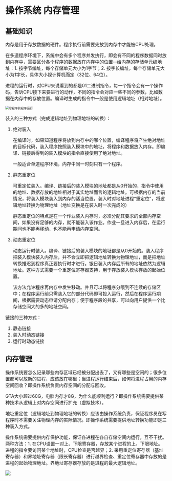 # 操作系统 内存管理

## 基础知识

内存是用于存放数据的硬件。程序执行前需要先放到内存中才能被CPU处理。

在多道程序环境下，系统中会有多个程序并发执行，即会有不同的程序数据同时放到内存中，需要区分各个程序的数据放在内存中的位置--给内存的存储单元编地址：1. 按字节编址，每个存储单元大小为1字节；2. 按字长编址，每个存储单元大小为1字长，具体大小视计算机而定（32位、64位）。

进程的运行时，对CPU来说看到的都是01二进制指令，每一个指令会有一个操作码，告诉CPU接下来要进行的动作，不同的指令会对应一些不同的参数，比如数据在内存中的存放位置。编译时生成的指令中一般是使用逻辑地址（相对地址）。

<img src="https://i.loli.net/2021/06/28/zraDSQ3xh1PekCF.png" alt="写程序到程序运行" style="zoom: 67%;" />

装入的三种方式（完成逻辑地址到物理地址的转换）：

1. 绝对装入

   在编译时，如果知道程序将放到内存中的哪个位置，编译程序将产生绝对地址的目标代码，装入程序按照装入模块中的地址，将程序和数据放入内存。即编译、链接后得到的装入模块的指令直接使用了绝对地址。

   一般适合单道程序环境，内存中同一时刻只有一个程序。

2. 静态重定位

   可重定位装入。编译、链接后的装入模块的地址都是从0开始的，指令中使用的地址、数据存放的地址相对于其实地址而言的逻辑地址。可根据内存的当前情况，将装入模块装入到内存的适当位置，装入时对地址进程“重定位”，将逻辑地址转换为物理地址（地址变换是在装入时一次完成的）

   静态重定位的特点是在一个作业装入内存时，必须分配其要求的全部内存空间，如果没有足够的内存，就不能装入该作业。作业一旦进入内存后，在运行期间也不能再移动，也不能再申请内存空间。

3. 动态重定位

   动态运行时装入。编译、链接后的装入模块的地址都是从0开始的。装入程序把装入模块装入内存后，并不会立即把逻辑地址转换为物理地址，而是把地址转换推迟到程序真正要执行时才进行。银日装入内存后所有的地址依然为逻辑地址。这种方式需要一个重定位寄存器支持，用于存放装入模块存放的起始位置。

   该方法允许程序再内存中发生移动。并且可以将程序分哦到不连续的存储区中；在程序运行前只需装入它的部分代码即可投入运行，然后在程序运行期间，根据需要动态申请分配内存；便于程序段的共享，可以向用户提供一个比存储空间大的多的地址空间。

链接的三种方式：

1. 静态链接
2. 装入时动态链接
3. 运行时动态链接

## 内存管理

操作系统要怎么记录哪些内存区域已经被分配出去了，又有哪些是空闲的；很多位置都可以放新的进程，应该放在哪里；当进程运行结束后，如何将进程占用的内存空间回收？即操作系统负责内存空间的分配与回收。

GTA大小超过60G，电脑内存才8G，为什么能顺利运行？即操作系统需要提供某种技术从逻辑上对内存空间进行扩充（虚拟技术）。

地址重定位（逻辑地址到物理地址的转换）应该由操作系统负责，保证程序员在写程序时不需要关注物理内存的实际情况。即操作系统需要提供地址转换功能即是三种装入方式。

操作系统需要提供内存保护功能，保证各进程在各自存储空间内运行，互不干扰。<br>两种方法：1. 在CPU设置一对上、下限寄存器，存放某个进程的上、下限地址。进程的指令要访问某个地址时，CPU检查是否越界；2. 采用重定位寄存器（基址寄存器）和界地址寄存器（限长寄存器）进行越界检查、重定位寄存器中存放的是进程的起始物理地址。界地址寄存器存放的是进程的最大逻辑地址。

![](https://i.loli.net/2021/06/28/PeUDTpz8xfKM9FX.png)

